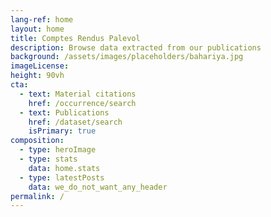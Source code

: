 ```yaml
---
lang-ref: home
layout: home
title: Comptes Rendus Palevol
description: Browse data extracted from our publications
background: /assets/images/placeholders/bahariya.jpg
imageLicense:
height: 90vh
cta:
  - text: Material citations
    href: /occurrence/search
  - text: Publications
    href: /dataset/search
    isPrimary: true
composition:
  - type: heroImage
  - type: stats
    data: home.stats
  - type: latestPosts
    data: we_do_not_want_any_header   
permalink: /
---
```

